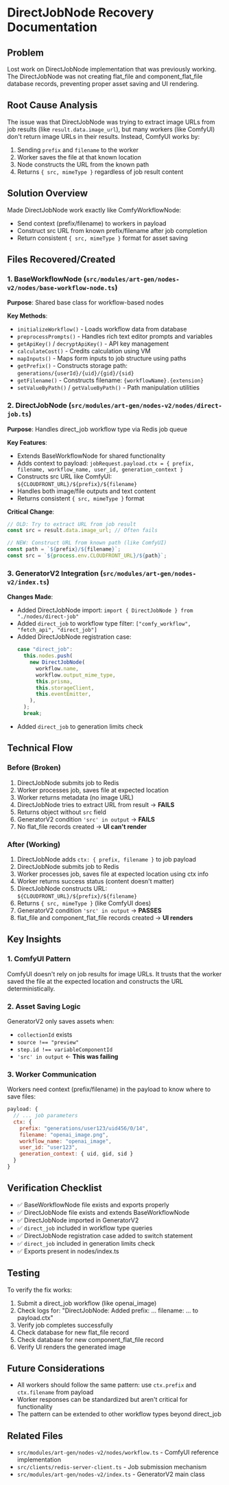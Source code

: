 # DirectJobNode Recovery Documentation

## Problem
Lost work on DirectJobNode implementation that was previously working. The DirectJobNode was not creating flat_file and component_flat_file database records, preventing proper asset saving and UI rendering.

## Root Cause Analysis
The issue was that DirectJobNode was trying to extract image URLs from job results (like `result.data.image_url`), but many workers (like ComfyUI) don't return image URLs in their results. Instead, ComfyUI works by:
1. Sending `prefix` and `filename` to the worker
2. Worker saves the file at that known location
3. Node constructs the URL from the known path
4. Returns `{ src, mimeType }` regardless of job result content

## Solution Overview
Made DirectJobNode work exactly like ComfyWorkflowNode:
- Send context (prefix/filename) to workers in payload
- Construct src URL from known prefix/filename after job completion
- Return consistent `{ src, mimeType }` format for asset saving

## Files Recovered/Created

### 1. BaseWorkflowNode (`src/modules/art-gen/nodes-v2/nodes/base-workflow-node.ts`)
**Purpose**: Shared base class for workflow-based nodes

**Key Methods**:
- `initializeWorkflow()` - Loads workflow data from database
- `preprocessPrompts()` - Handles rich text editor prompts and variables
- `getApiKey()` / `decryptApiKey()` - API key management
- `calculateCost()` - Credits calculation using VM
- `mapInputs()` - Maps form inputs to job structure using paths
- `getPrefix()` - Constructs storage path: `generations/{userId}/{uid}/{gid}/{sid}`
- `getFilename()` - Constructs filename: `{workflowName}.{extension}`
- `setValueByPath()` / `getValueByPath()` - Path manipulation utilities

### 2. DirectJobNode (`src/modules/art-gen/nodes-v2/nodes/direct-job.ts`)
**Purpose**: Handles direct_job workflow type via Redis job queue

**Key Features**:
- Extends BaseWorkflowNode for shared functionality
- Adds context to payload: `jobRequest.payload.ctx = { prefix, filename, workflow_name, user_id, generation_context }`
- Constructs src URL like ComfyUI: `${CLOUDFRONT_URL}/${prefix}/${filename}`
- Handles both image/file outputs and text content
- Returns consistent `{ src, mimeType }` format

**Critical Change**: 
```javascript
// OLD: Try to extract URL from job result
const src = result.data.image_url; // Often fails

// NEW: Construct URL from known path (like ComfyUI)
const path = `${prefix}/${filename}`;
const src = `${process.env.CLOUDFRONT_URL}/${path}`;
```

### 3. GeneratorV2 Integration (`src/modules/art-gen/nodes-v2/index.ts`)
**Changes Made**:
- Added DirectJobNode import: `import { DirectJobNode } from "./nodes/direct-job"`
- Added `direct_job` to workflow type filter: `["comfy_workflow", "fetch_api", "direct_job"]`
- Added DirectJobNode registration case:
  ```javascript
  case "direct_job":
    this.nodes.push(
      new DirectJobNode(
        workflow.name,
        workflow.output_mime_type,
        this.prisma,
        this.storageClient,
        this.eventEmitter,
      ),
    );
    break;
  ```
- Added `direct_job` to generation limits check

## Technical Flow

### Before (Broken)
1. DirectJobNode submits job to Redis
2. Worker processes job, saves file at expected location
3. Worker returns metadata (no image URL)
4. DirectJobNode tries to extract URL from result → **FAILS**
5. Returns object without `src` field
6. GeneratorV2 condition `'src' in output` → **FAILS**
7. No flat_file records created → **UI can't render**

### After (Working)
1. DirectJobNode adds `ctx: { prefix, filename }` to job payload
2. DirectJobNode submits job to Redis
3. Worker processes job, saves file at expected location using ctx info
4. Worker returns success status (content doesn't matter)
5. DirectJobNode constructs URL: `${CLOUDFRONT_URL}/${prefix}/${filename}`
6. Returns `{ src, mimeType }` (like ComfyUI does)
7. GeneratorV2 condition `'src' in output` → **PASSES**
8. flat_file and component_flat_file records created → **UI renders**

## Key Insights

### 1. ComfyUI Pattern
ComfyUI doesn't rely on job results for image URLs. It trusts that the worker saved the file at the expected location and constructs the URL deterministically.

### 2. Asset Saving Logic
GeneratorV2 only saves assets when:
- `collectionId` exists
- `source !== "preview"`
- `step.id !== variableComponentId`  
- `'src' in output` ← **This was failing**

### 3. Worker Communication
Workers need context (prefix/filename) in the payload to know where to save files:
```javascript
payload: {
  // ... job parameters
  ctx: {
    prefix: "generations/user123/uid456/0/14",
    filename: "openai_image.png",
    workflow_name: "openai_image",
    user_id: "user123",
    generation_context: { uid, gid, sid }
  }
}
```

## Verification Checklist
- ✅ BaseWorkflowNode file exists and exports properly
- ✅ DirectJobNode file exists and extends BaseWorkflowNode
- ✅ DirectJobNode imported in GeneratorV2
- ✅ `direct_job` included in workflow type queries
- ✅ DirectJobNode registration case added to switch statement
- ✅ `direct_job` included in generation limits check
- ✅ Exports present in nodes/index.ts

## Testing
To verify the fix works:
1. Submit a direct_job workflow (like openai_image) 
2. Check logs for: "DirectJobNode: Added prefix: ... filename: ... to payload.ctx"
3. Verify job completes successfully
4. Check database for new flat_file record
5. Check database for new component_flat_file record
6. Verify UI renders the generated image

## Future Considerations
- All workers should follow the same pattern: use `ctx.prefix` and `ctx.filename` from payload
- Worker responses can be standardized but aren't critical for functionality
- The pattern can be extended to other workflow types beyond direct_job

## Related Files
- `src/modules/art-gen/nodes-v2/nodes/workflow.ts` - ComfyUI reference implementation
- `src/clients/redis-server-client.ts` - Job submission mechanism
- `src/modules/art-gen/nodes-v2/index.ts` - GeneratorV2 main class